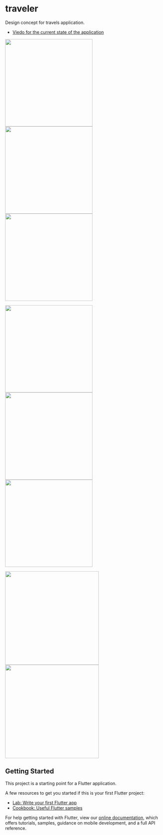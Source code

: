 # traveler

Design concept for travels application.

- [Viedo for the current state of the application](https://youtu.be/hObf1ECNkk0)

<img src=https://github.com/wmfadel/Traveler/blob/master/screenshots/Screenshot_20190925-033232.jpg width="280"/>        <img src=https://github.com/wmfadel/Traveler/blob/master/screenshots/Screenshot_20190925-033251.jpg width="280"/>          <img src=https://github.com/wmfadel/Traveler/blob/master/screenshots/Screenshot_20190925-033303.jpg width="280"/>



<img src=https://github.com/wmfadel/Traveler/blob/master/screenshots/Screenshot_20190925-033316.jpg width="280"/>        <img src=https://github.com/wmfadel/Traveler/blob/master/screenshots/Screenshot_20191013-181828.jpg width="280"/>       <img src=https://github.com/wmfadel/Traveler/blob/master/screenshots/Screenshot_20191013-181704.jpg width="280"/>



<img src=https://github.com/wmfadel/Traveler/blob/master/screenshots/Screenshot_20190925-033419.jpg width="300"/>        <img src=https://github.com/wmfadel/Traveler/blob/master/screenshots/Screenshot_20190925-033429.jpg width="300"/>





## Getting Started

This project is a starting point for a Flutter application.

A few resources to get you started if this is your first Flutter project:

- [Lab: Write your first Flutter app](https://flutter.dev/docs/get-started/codelab)
- [Cookbook: Useful Flutter samples](https://flutter.dev/docs/cookbook)

For help getting started with Flutter, view our
[online documentation](https://flutter.dev/docs), which offers tutorials,
samples, guidance on mobile development, and a full API reference.
